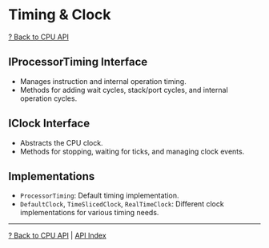 # Timing & Clock

[? Back to CPU API](README.md)

## IProcessorTiming Interface

- Manages instruction and internal operation timing.
- Methods for adding wait cycles, stack/port cycles, and internal operation cycles.

## IClock Interface

- Abstracts the CPU clock.
- Methods for stopping, waiting for ticks, and managing clock events.

## Implementations

- `ProcessorTiming`: Default timing implementation.
- `DefaultClock`, `TimeSlicedClock`, `RealTimeClock`: Different clock implementations for various timing needs.

---

[? Back to CPU API](README.md) | [API Index](../README.md)
